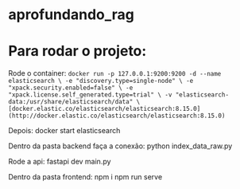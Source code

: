 # aprofundando_rag

# Para rodar o projeto:
Rode o container:
`docker run -p 127.0.0.1:9200:9200 -d --name elasticsearch \
-e "discovery.type=single-node" \
-e "xpack.security.enabled=false" \
-e "xpack.license.self_generated.type=trial" \
-v "elasticsearch-data:/usr/share/elasticsearch/data" \
[docker.elastic.co/elasticsearch/elasticsearch:8.15.0](http://docker.elastic.co/elasticsearch/elasticsearch:8.15.0)`

Depois:
docker start elasticsearch

Dentro da pasta backend faça a conexão:
python index_data_raw.py

Rode a api:
fastapi dev main.py

Dentro da pasta frontend:
npm i
npm run serve
